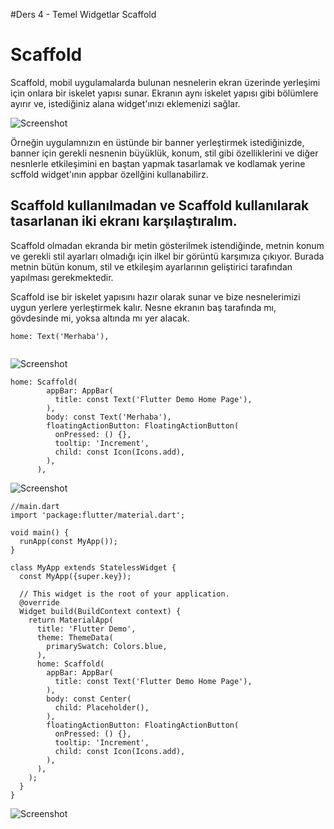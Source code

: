 #Ders 4 - Temel Widgetlar Scaffold

# Scaffold

  Scaffold, mobil uygulamalarda bulunan nesnelerin ekran üzerinde yerleşimi için onlara bir iskelet yapısı sunar. Ekranın aynı iskelet yapısı gibi bölümlere ayırır ve, istediğiniz alana widget'ınızı eklemenizi sağlar. 

![Screenshot](images/Resim13.png)

  Örneğin uygulamnızın en üstünde bir banner yerleştirmek istediğinizde, banner için gerekli nesnenin büyüklük, konum, stil gibi özelliklerini ve diğer nesnlerle etkileşimini en baştan yapmak tasarlamak ve kodlamak yerine scffold widget'ının appbar özellğini kullanabilirz.


## Scaffold kullanılmadan ve Scaffold kullanılarak tasarlanan iki ekranı karşılaştıralım. 

Scaffold olmadan ekranda bir metin gösterilmek istendiğinde,  metnin konum ve gerekli stil ayarları olmadığı için ilkel bir görüntü karşımıza çıkıyor. Burada metnin bütün konum, stil ve etkileşim ayarlarının geliştirici tarafından yapılması gerekmektedir.

Scaffold ise bir iskelet yapısını hazır olarak sunar ve bize nesnelerimizi uygun yerlere yerleştirmek kalır. Nesne ekranın baş tarafında mı, gövdesinde mi, yoksa altında mı yer alacak.

````
home: Text('Merhaba'),
       
````
![Screenshot](images/without_scaffold.PNG)


````
home: Scaffold(
        appBar: AppBar(
          title: const Text('Flutter Demo Home Page'),
        ),
        body: const Text('Merhaba'),
        floatingActionButton: FloatingActionButton(
          onPressed: () {},
          tooltip: 'Increment',
          child: const Icon(Icons.add),
        ),
      ),
````

![Screenshot](images/with_scaffold.PNG)


  

````
//main.dart
import 'package:flutter/material.dart';

void main() {
  runApp(const MyApp());
}

class MyApp extends StatelessWidget {
  const MyApp({super.key});

  // This widget is the root of your application.
  @override
  Widget build(BuildContext context) {
    return MaterialApp(
      title: 'Flutter Demo',
      theme: ThemeData(
        primarySwatch: Colors.blue,
      ),
      home: Scaffold(
        appBar: AppBar(
          title: const Text('Flutter Demo Home Page'),
        ),
        body: const Center(
          child: Placeholder(),
        ),
        floatingActionButton: FloatingActionButton(
          onPressed: () {},
          tooltip: 'Increment',
          child: const Icon(Icons.add),
        ),
      ),
    );
  }
}

````
![Screenshot](images/sacffold_app.png)
